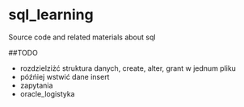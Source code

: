 # sql_learning
Source code and related materials about sql

##TODO
- rozdzielziżć struktura danych, create, alter, grant w jednum pliku 
- późńiej wstwić dane insert
- zapytania 
- oracle_logistyka
